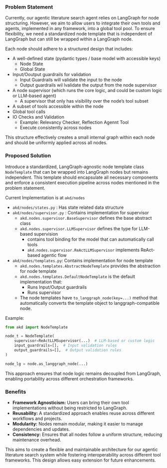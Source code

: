 ### Problem Statement

Currently, our agentic literature search agent relies on LangGraph for node structuring. However, we aim to allow users to integrate their own tools and agents, implemented in any framework, into a global tool pool. To ensure flexibility, we need a standardized node template that is independent of LangGraph but can still be wrapped within a LangGraph node.

Each node should adhere to a structured design that includes:
- A well-defined state (pydantic types / base model with accessible keys)
  - Node State
  - Global State
- Input/Ooutput guardrails for validation
  - Input Guardrails will validate the input to the node
  - Output guardrails wil lvalidate the output from the node supervisor
- A node supervisor (which runs the core logic, and could be custom logic or LLM-based agent)
  - A supervisor that only has visibility over the node’s tool subset
- A subset of tools accessible within the node
- Global tool calls
- IO Checks and Validation
  - Example: Relevancy Checker, Reflection Agennt Tool
  - Execute consistently across nodes

This structure effectively creates a small internal graph within each node and should be uniformly applied across all nodes.

### Proposed Solution

Introduce a standardized, LangGraph-agnostic node template class `NodeTemplate` that can be wrapped into LangGraph nodes but remains independent. This template should encapsulate all necessary components and enforce a consistent execution pipeline across nodes mentioned in the problem statement.

Current Implementation is at `akd/nodes`
- `akd/nodes/states.py` : Has state related data structure
- `akd/nodes/supervisor.py` : Contains implementation for supervisor
  - `akd.nodes.supervisor.BaseSupervisor` defines the base abstract class
  - `akd.nodes.supervisor.LLMSupervisor` defines the type for LLM-based supervision
    - contains tool binding for the model that can automatically call tools
    - `akd.nodes.supervisor.ReActLLMSupervisor` implements ReAct-based agentic flow
- `akd/nodes/templates.py`: Contains implementation for node template
  - `akd.nodes.templates.AbstractNodeTemplate` provides the abstraction for node template
  - `akd.nodes.templates.DefaultNodeTemplate` is the default implementation that:
    - Runs Input/Output guardrails
    - Runs supervisor
  - The node templates have `to_langgraph_node(key=...)` method that automatically converts the template object to langgraph-compatible node.

Example:
```python
from akd import NodeTemplate

node_t = NodeTemplate(
    supervisor=ReActLLMSupervisor(...)  # LLM-based or custom logic
    input_guardrails=[],  # Input validation rules
    output_guardrails=[],  # Output validation rules
)

node_lg = node.as_langgraph_node(...)
```

This approach ensures that node logic remains decoupled from LangGraph, enabling portability across different orchestration frameworks.


### Benefits

- **Framework Agnosticism:** Users can bring their own tool implementations without being restricted to LangGraph.
- **Reusability:** A standardized approach enables reuse across different workflows and projects.
- **Modularity:** Nodes remain modular, making it easier to manage dependencies and updates.
- **Consistency:** Ensures that all nodes follow a uniform structure, reducing maintenance overhead.



This aims to create a flexible and maintainable architecture for our agentic literature search system while fostering interoperability across different tool frameworks. This design allows easy extension for future enhancements.
